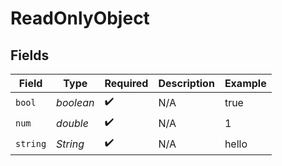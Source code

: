 # ReadOnlyObject


## Fields

| Field              | Type               | Required           | Description        | Example            |
| ------------------ | ------------------ | ------------------ | ------------------ | ------------------ |
| `bool`             | *boolean*          | :heavy_check_mark: | N/A                | true               |
| `num`              | *double*           | :heavy_check_mark: | N/A                | 1                  |
| `string`           | *String*           | :heavy_check_mark: | N/A                | hello              |